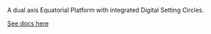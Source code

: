 A dual axis Equatorial Platform with integrated Digital Setting Circles.

[See docs here](https://github.com/jacrify/FrankenDobDSC)